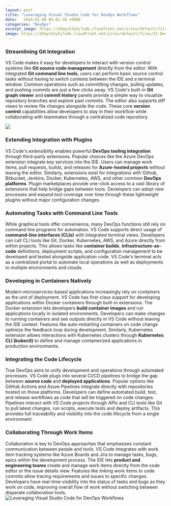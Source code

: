 ```yaml
---
layout: post
title: "Leveraging Visual Studio Code for DevOps Workflows"
date:   2024-01-08 04:01:38 +0000
categories: "DevOps"
excerpt_image: https://d2myx53yhj7u4b.cloudfront.net/sites/default/files/IC-DevOps-Loop-Illustrations.jpg
image: https://d2myx53yhj7u4b.cloudfront.net/sites/default/files/IC-DevOps-Loop-Illustrations.jpg
---
```


### Streamlining Git Integration  
VS Code makes it easy for developers to interact with version control systems like **Git source code management** directly from the editor. With integrated **Git command line tools**, users can perform basic source control tasks without having to switch contexts between the IDE and a terminal window. Common operations such as committing changes, pulling updates, and pushing commits are just a few clicks away. VS Code's built-in **Git graph viewer** and **commit history** panels provide a simple way to visualize repository branches and explore past commits. The editor also supports diff views to review file changes alongside the code. These core **version control** capabilities allow developers to stay in their workflow while collaborating with teammates through a centralized code repository.

![](https://theaweb.net/wp-content/uploads/2019/07/Picture3-1.png)
### Extending Integration with Plugins
VS Code's extensibility enables powerful **DevOps tooling integration** through third-party extensions. Popular choices like the Azure DevOps extension integrate key services into the IDE. Users can manage work items, pull requests, builds, and releases for **Azure-hosted projects** without leaving the editor. Similarly, extensions exist for integrations with Github, Bitbucket, Jenkins, Docker, Kubernetes, AWS, and other common **DevOps platforms**. Plugin marketplaces provide one-click access to a vast library of extensions that help bridge gaps between tools. Developers can adopt new processes and expand tool coverage over time through these lightweight plugins without major configuration changes.
### Automating Tasks with Command Line Tools 
While graphical tools offer convenience, many DevOps functions still rely on command line programs for automation. VS Code supports direct usage of **command-line interfaces (CLIs)** with integrated terminal views. Developers can call CLI tools like Git, Docker, Kubernetes, AWS, and Azure directly from within projects. This allows tasks like **container builds**, **infrastructure-as-code** definitions, deployment scripts, and configuration management to be developed and tested alongside application code. VS Code's terminal acts as a centralized portal to automate local operations as well as deployments to multiple environments and clouds.
### Developing in Containers Natively
Modern microservices-based applications increasingly rely on containers as the unit of deployment. VS Code has first-class support for developing applications within Docker containers through built-in extensions. The Docker extension lets developers **build container images** and run applications locally in isolated environments. Developers can make changes to running containers and see outputs directly in VS Code without leaving the IDE context. Features like auto-restarting containers on code change optimize the feedback loop during development. Similarly, Kubernetes extension allows interactions with Kubernetes clusters through **Kubernetes CLI (kubectl)** to define and manage containerized applications in production environments.
### Integrating the Code Lifecycle 
True DevOps aims to unify development and operations through automated processes. VS Code plugs into several CI/CD pipelines to bridge the gap between **source code** and **deployed applications**. Popular options like GitHub Actions and Azure Pipelines integrate directly with repositories hosted on those platforms. Developers can define automated build, test, and release workflows as code that will be triggered on code changes. Pipelines interact with VS Code projects through APIs and CLI tools like Git to pull latest changes, run scripts, execute tests and deploy artifacts. This provides full traceability and visibility into the code lifecycle from a single environment.
### Collaborating Through Work Items
Collaboration is key to DevOps approaches that emphasizes constant communication between people and tools. VS Code integrates with work item tracking systems like Azure Boards and Jira to manage tasks, bugs, epics within the development process. The IDE lets **product and engineering teams** create and manage work items directly from the code editor or the issue details view. Features like linking work items to code commits allow tracing requirements and issues to specific changes. Developers have real-time visibility into the status of tasks and bugs as they work on code, improving overall flow of work without switching between disparate collaboration tools.
 ![Leveraging Visual Studio Code for DevOps Workflows](https://d2myx53yhj7u4b.cloudfront.net/sites/default/files/IC-DevOps-Loop-Illustrations.jpg)